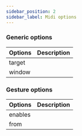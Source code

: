 ```yaml
---
sidebar_position: 2
sidebar_label: Midi options
---
```


### Generic options

Options | Description
:- | :-
target |
window |

### Gesture options

Options | Description
:- | :-
enables |
from |
